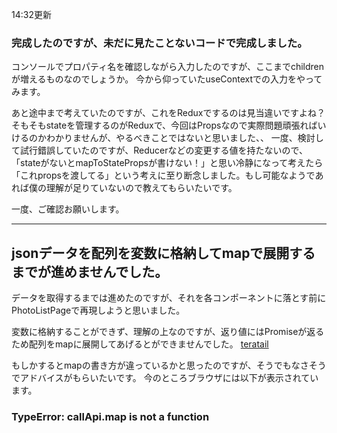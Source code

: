 14:32更新

### 完成したのですが、未だに見たことないコードで完成しました。
コンソールでプロパティ名を確認しながら入力したのですが、ここまでchildrenが増えるものなのでしょうか。
今から仰っていたuseContextでの入力をやってみます。

あと途中まで考えていたのですが、これをReduxでするのは見当違いですよね？
そもそもstateを管理するのがReduxで、今回はPropsなので実際問題頑張ればいけるのかわかりませんが、やるべきことではないと思いました、、
一度、検討して試行錯誤していたのですが、Reducerなどの変更する値を持たないので、「stateがないとmapToStatePropsが書けない！」と思い冷静になって考えたら「これpropsを渡してる」という考えに至り断念しました。もし可能なようであれば僕の理解が足りていないので教えてもらいたいです。

一度、ご確認お願いします。

---

## jsonデータを配列を変数に格納してmapで展開するまでが進めませんでした。
データを取得するまでは進めたのですが、それを各コンポーネントに落とす前にPhotoListPageで再現しようと思いました。

変数に格納することができず、理解の上なのですが、返り値にはPromiseが返るため配列をmapに展開してあげるとができませんでした。
[teratail](https://teratail.com/questions/287359)

もしかするとmapの書き方が違っているかと思ったのですが、そうでもなさそうでアドバイスがもらいたいです。
今のところブラウザには以下が表示されています。

### TypeError: callApi.map is not a function

